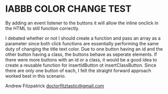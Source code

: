 # IABBB COLOR CHANGE TEST

By adding an event listener to the buttons it will allow the inline onclick in the HTML to still function correctly. 

I debated whether or not I should create a function and pass an array as a parameter since both click functions are essentially performing the same duty of changing the title text color. Due to one button having an id and the other button having a class, the buttons behave as seperate elements. If there were more buttons with an id or a class, it would be a good idea to create a reusable function for insertIdButton ot insertClassButton. Since there are only one button of each, I felt the straight forward approach worked best in this scenario.

Andrew Fitzpatrick
[doctorfitztastic@gmail.com](mailto:doctorfitztastic@gmail.com)

